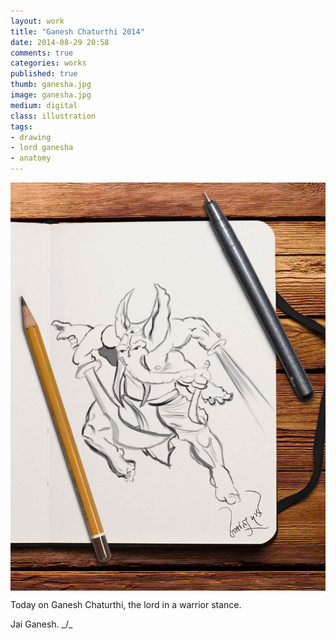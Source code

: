 ```yaml
---
layout: work
title: "Ganesh Chaturthi 2014"
date: 2014-08-29 20:58
comments: true
categories: works
published: true
thumb: ganesha.jpg
image: ganesha.jpg
medium: digital
class: illustration
tags:
- drawing
- lord ganesha
- anatomy
---
```

<img src="/images/works/ganesha.jpg" align="middle"/>

Today on Ganesh Chaturthi, the lord in a warrior stance.

Jai Ganesh. _/\_